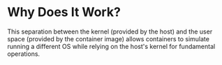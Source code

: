 # Why Does It Work?

This separation between the kernel (provided by the host) and the user space (provided by the container image) allows containers to simulate running a different OS while relying on the host's kernel for fundamental operations.
